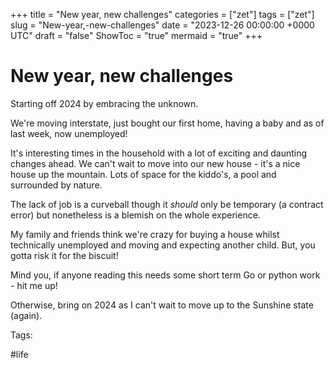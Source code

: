 +++
title = "New year, new challenges"
categories = ["zet"]
tags = ["zet"]
slug = "New-year,-new-challenges"
date = "2023-12-26 00:00:00 +0000 UTC"
draft = "false"
ShowToc = "true"
mermaid = "true"
+++

# New year, new challenges

Starting off 2024 by embracing the unknown.

We're moving interstate, just bought our first home, having a baby and as of
last week, now unemployed!

It's interesting times in the household with a lot of exciting and daunting changes ahead.
We can't wait to move into our new house - it's a nice house up the mountain. Lots of space
for the kiddo's, a pool and surrounded by nature.

The lack of job is a curveball though it *should* only be temporary (a contract error)
but nonetheless is a blemish on the whole experience.

My family and friends think we're crazy for buying a house whilst technically unemployed and moving and 
expecting another child. But, you gotta risk it for the biscuit!

Mind you, if anyone reading this needs some short term Go or python work - hit me up!

Otherwise, bring on 2024 as I can't wait to move up to the Sunshine state (again).

Tags:

  #life
